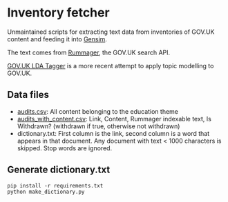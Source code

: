 # Inventory fetcher

Unmaintained scripts for extracting text data from inventories of GOV.UK content and feeding it into [Gensim](https://radimrehurek.com/gensim/).

The text comes from [Rummager](https://github.com/alphagov/rummager), the GOV.UK search API.

[GOV.UK LDA Tagger](https://github.com/alphagov/govuk-lda-tagger) is a more recent attempt to apply topic modelling to GOV.UK.

## Data files

- [audits.csv](audits.csv): All content belonging to the education theme
- [audits_with_content.csv](audits_with_content.csv): Link, Content, Rummager indexable text, Is Withdrawn? (withdrawn if true, otherwise not withdrawn)
- dictionary.txt: First column is the link, second column is a word that appears in that document. Any document with text < 1000 characters is skipped. Stop words are ignored.

## Generate dictionary.txt

```
pip install -r requirements.txt
python make_dictionary.py
```
